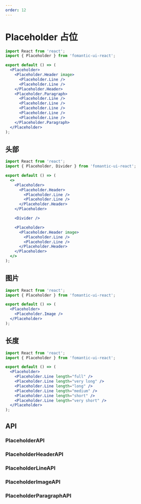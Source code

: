 ```yaml
---
order: 12
---
```


# Placeholder 占位

```jsx
import React from 'react';
import { Placeholder } from 'fomantic-ui-react';

export default () => (
  <Placeholder>
    <Placeholder.Header image>
      <Placeholder.Line />
      <Placeholder.Line />
    </Placeholder.Header>
    <Placeholder.Paragraph>
      <Placeholder.Line />
      <Placeholder.Line />
      <Placeholder.Line />
      <Placeholder.Line />
      <Placeholder.Line />
    </Placeholder.Paragraph>
  </Placeholder>
);
```

## 头部

```jsx
import React from 'react';
import { Placeholder, Divider } from 'fomantic-ui-react';

export default () => (
  <>
    <Placeholder>
      <Placeholder.Header>
        <Placeholder.Line />
        <Placeholder.Line />
      </Placeholder.Header>
    </Placeholder>

    <Divider />

    <Placeholder>
      <Placeholder.Header image>
        <Placeholder.Line />
        <Placeholder.Line />
      </Placeholder.Header>
    </Placeholder>
  </>
);
```

## 图片

```jsx
import React from 'react';
import { Placeholder } from 'fomantic-ui-react';

export default () => (
  <Placeholder>
    <Placeholder.Image />
  </Placeholder>
);
```

## 长度

```jsx
import React from 'react';
import { Placeholder } from 'fomantic-ui-react';

export default () => (
  <Placeholder>
    <Placeholder.Line length="full" />
    <Placeholder.Line length="very long" />
    <Placeholder.Line length="long" />
    <Placeholder.Line length="medium" />
    <Placeholder.Line length="short" />
    <Placeholder.Line length="very short" />
  </Placeholder>
);
```

## API

### **Placeholder**<Badge>API</Badge>

<API src="@/placeholder/Placeholder.tsx" hideTitle></API>

### **PlaceholderHeader**<Badge>API</Badge>

<API src="@/placeholder/PlaceholderHeader.tsx" hideTitle></API>

### **PlaceholderLine**<Badge>API</Badge>

<API src="@/placeholder/PlaceholderLine.tsx" hideTitle></API>

### **PlaceholderImage**<Badge>API</Badge>

<API src="@/placeholder/PlaceholderImage.tsx" hideTitle></API>

### **PlaceholderParagraph**<Badge>API</Badge>

<API src="@/placeholder/PlaceholderParagraph.tsx" hideTitle></API>
